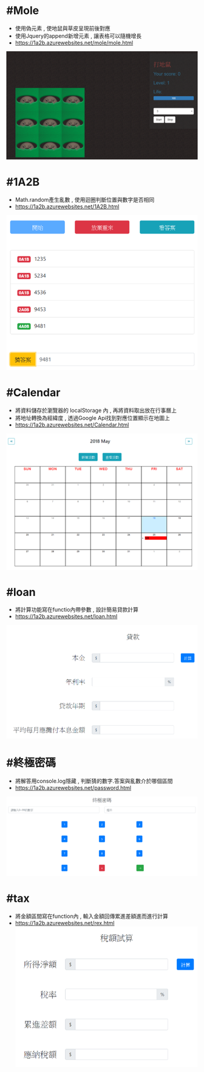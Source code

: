 
 # **#Mole**
 * 使用偽元素 , 使地鼠與草皮呈現前後對應
 * 使用Jquery的append新增元素 , 讓表格可以隨機增長
 * https://1a2b.azurewebsites.net/mole/mole.html

![mole image](https://github.com/hungyunhsuan/JS/blob/master/readmeimage/mole.PNG?raw=true)

 # **#1A2B**
 * Math.random產生亂數 , 使用迴圈判斷位置與數字是否相同
 * https://1a2b.azurewebsites.net/1A2B.html

![1a2b image](https://github.com/hungyunhsuan/JS/blob/master/readmeimage/1A2B.PNG?raw=true)

# **#Calendar**
 * 將資料儲存於瀏覽器的 localStorage 內 , 再將資料取出放在行事曆上
 * 將地址轉換為經緯度 , 透過Google Api找到對應位置顯示在地圖上
 * https://1a2b.azurewebsites.net/Calendar.html

![calendar image](https://github.com/hungyunhsuan/JS/blob/master/readmeimage/calendar.PNG?raw=true) 

# **#loan**
 * 將計算功能寫在functio內帶參數 , 設計簡易貸款計算 
 * https://1a2b.azurewebsites.net/loan.html

![calendar image](https://github.com/hungyunhsuan/JS/blob/master/readmeimage/loan.PNG?raw=true)

# **#終極密碼** 
 * 將解答用console.log隱藏 , 判斷猜的數字.答案與亂數介於哪個區間
 * https://1a2b.azurewebsites.net/password.html

![calendar image](https://github.com/hungyunhsuan/JS/blob/master/readmeimage/password.PNG?raw=true)

# **#tax** 
 * 將金額區間寫在function內 , 輸入金額回傳累進差額進而進行計算 
 * https://1a2b.azurewebsites.net/rex.html
![calendar image](https://github.com/hungyunhsuan/JS/blob/master/readmeimage/rex.PNG?raw=true)





